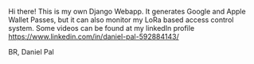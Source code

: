 Hi there! 
This is my own Django Webapp. It generates Google and Apple Wallet Passes, but it can also monitor my LoRa based access control system.
Some videos can be found at my linkedIn profile https://www.linkedin.com/in/daniel-pal-592884143/

BR,
Daniel Pal
